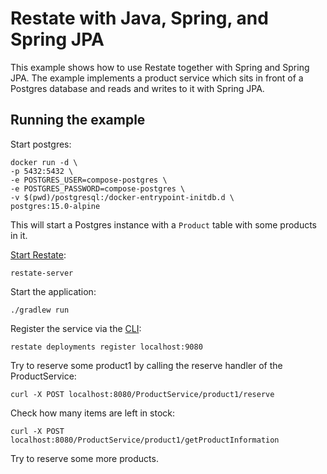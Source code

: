 # Restate with Java, Spring, and Spring JPA

This example shows how to use Restate together with Spring and Spring JPA. 
The example implements a product service which sits in front of a Postgres database and reads and writes to it with Spring JPA. 

## Running the example

Start postgres:

```shell
docker run -d \
-p 5432:5432 \
-e POSTGRES_USER=compose-postgres \
-e POSTGRES_PASSWORD=compose-postgres \
-v $(pwd)/postgresql:/docker-entrypoint-initdb.d \
postgres:15.0-alpine
```

This will start a Postgres instance with a `Product` table with some products in it. 

[Start Restate](https://docs.restate.dev/develop/local_dev):

```shell
restate-server
```

Start the application:
```shell
./gradlew run
```

Register the service via the [CLI](https://docs.restate.dev/develop/local_dev):
```shell
restate deployments register localhost:9080
```

Try to reserve some product1 by calling the reserve handler of the ProductService: 

```shell
curl -X POST localhost:8080/ProductService/product1/reserve
```

Check how many items are left in stock:

```shell
curl -X POST localhost:8080/ProductService/product1/getProductInformation
```

Try to reserve some more products. 




